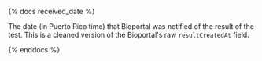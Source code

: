 {% docs received_date %}

The date (in Puerto Rico time) that Bioportal was notified of the result 
of the test.  This is a cleaned version of the Bioportal's raw 
`resultCreatedAt` field.

{% enddocs %}